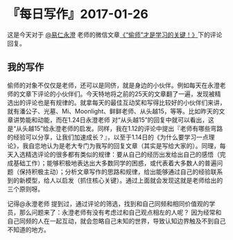 # 『每日写作』2017-01-26

这是今天对于  [@易仁永澄](http://weibo.com/u/1640237087)  老师的微信文章[《“偷师”才是学习的关键！》](https://mp.weixin.qq.com/s/67YvICpgatSieCLoc1VtCQ)下的评论回复。

## 我的写作

偷师的对象不仅仅是老师，还可以是同侪，就是身边的小伙伴。例如每天在永澄老师的文章下评论的小伙伴们。今天特地将之前的25天的文章翻了一遍，发现被精选出的评论也是有规律的。就拿每天的最佳互动奖和写得比较好的小伙伴们来讲，就有潘公子、光墓、Mi、Moonlight、鲜鲜老师、从头越15，等等。比如昨天的文章讲势能和动能，而在1.24日永澄老师 对“从头越15”的回复中就可以看出，这是“从头越15”给永澄老师的启发。同样，我在1.12的评论中提出『老师有哪些弯路的经验可以分享，让我们加速成长？』，以至于1.14日的《为什么要学习一点理论》，我自恋地认为是老大专门为我写的回复文章（其实是写给大家的）。同理，每天入选精选评论的很多都有类似的规律：要从自己的经历出发给出自己的感悟（完成基础工作）；能够积极地表达出大多数同学的困惑，或代表着大多数人的普遍问题（保持积极主动）；分析文章写作的思路和规律，给出能够通过自己的经验联系到的新模型，给人以启发（抓住核心关键）。通过上面就会发现这就是老师给出的三个原则呀。

记得@永澄老师 提到过，通过评论的筛选，找到和自己同频和相同价值观的学员，那么问题来了：永澄老师有没有考虑过和自己观点相左的人呢？ 因为经常和自己同频的人在一起互动，就会忽略自己未知的世界，导致认知边界触及不到自己不知道的地方。